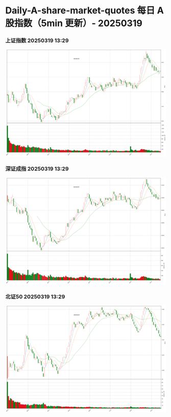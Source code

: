 
# Daily-A-share-market-quotes 每日 A 股指数（5min 更新）- 20250319

### 上证指数 20250319 13:29
![](./fig/2025/3/20250319-sh000001.png)

### 深证成指 20250319 13:29
![](./fig/2025/3/20250319-sz399001.png)

### 北证50 20250319 13:29
![](./fig/2025/3/20250319-bj899050.png)
